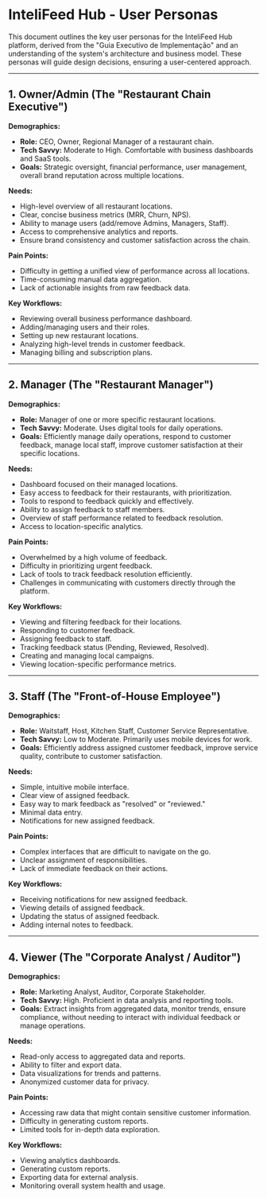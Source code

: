 # InteliFeed Hub - User Personas

This document outlines the key user personas for the InteliFeed Hub platform, derived from the "Guia Executivo de Implementação" and an understanding of the system's architecture and business model. These personas will guide design decisions, ensuring a user-centered approach.

---

## 1. Owner/Admin (The "Restaurant Chain Executive")

**Demographics:**
*   **Role:** CEO, Owner, Regional Manager of a restaurant chain.
*   **Tech Savvy:** Moderate to High. Comfortable with business dashboards and SaaS tools.
*   **Goals:** Strategic oversight, financial performance, user management, overall brand reputation across multiple locations.

**Needs:**
*   High-level overview of all restaurant locations.
*   Clear, concise business metrics (MRR, Churn, NPS).
*   Ability to manage users (add/remove Admins, Managers, Staff).
*   Access to comprehensive analytics and reports.
*   Ensure brand consistency and customer satisfaction across the chain.

**Pain Points:**
*   Difficulty in getting a unified view of performance across all locations.
*   Time-consuming manual data aggregation.
*   Lack of actionable insights from raw feedback data.

**Key Workflows:**
*   Reviewing overall business performance dashboard.
*   Adding/managing users and their roles.
*   Setting up new restaurant locations.
*   Analyzing high-level trends in customer feedback.
*   Managing billing and subscription plans.

---

## 2. Manager (The "Restaurant Manager")

**Demographics:**
*   **Role:** Manager of one or more specific restaurant locations.
*   **Tech Savvy:** Moderate. Uses digital tools for daily operations.
*   **Goals:** Efficiently manage daily operations, respond to customer feedback, manage local staff, improve customer satisfaction at their specific locations.

**Needs:**
*   Dashboard focused on their managed locations.
*   Easy access to feedback for their restaurants, with prioritization.
*   Tools to respond to feedback quickly and effectively.
*   Ability to assign feedback to staff members.
*   Overview of staff performance related to feedback resolution.
*   Access to location-specific analytics.

**Pain Points:**
*   Overwhelmed by a high volume of feedback.
*   Difficulty in prioritizing urgent feedback.
*   Lack of tools to track feedback resolution efficiently.
*   Challenges in communicating with customers directly through the platform.

**Key Workflows:**
*   Viewing and filtering feedback for their locations.
*   Responding to customer feedback.
*   Assigning feedback to staff.
*   Tracking feedback status (Pending, Reviewed, Resolved).
*   Creating and managing local campaigns.
*   Viewing location-specific performance metrics.

---

## 3. Staff (The "Front-of-House Employee")

**Demographics:**
*   **Role:** Waitstaff, Host, Kitchen Staff, Customer Service Representative.
*   **Tech Savvy:** Low to Moderate. Primarily uses mobile devices for work.
*   **Goals:** Efficiently address assigned customer feedback, improve service quality, contribute to customer satisfaction.

**Needs:**
*   Simple, intuitive mobile interface.
*   Clear view of assigned feedback.
*   Easy way to mark feedback as "resolved" or "reviewed."
*   Minimal data entry.
*   Notifications for new assigned feedback.

**Pain Points:**
*   Complex interfaces that are difficult to navigate on the go.
*   Unclear assignment of responsibilities.
*   Lack of immediate feedback on their actions.

**Key Workflows:**
*   Receiving notifications for new assigned feedback.
*   Viewing details of assigned feedback.
*   Updating the status of assigned feedback.
*   Adding internal notes to feedback.

---

## 4. Viewer (The "Corporate Analyst / Auditor")

**Demographics:**
*   **Role:** Marketing Analyst, Auditor, Corporate Stakeholder.
*   **Tech Savvy:** High. Proficient in data analysis and reporting tools.
*   **Goals:** Extract insights from aggregated data, monitor trends, ensure compliance, without needing to interact with individual feedback or manage operations.

**Needs:**
*   Read-only access to aggregated data and reports.
*   Ability to filter and export data.
*   Data visualizations for trends and patterns.
*   Anonymized customer data for privacy.

**Pain Points:**
*   Accessing raw data that might contain sensitive customer information.
*   Difficulty in generating custom reports.
*   Limited tools for in-depth data exploration.

**Key Workflows:**
*   Viewing analytics dashboards.
*   Generating custom reports.
*   Exporting data for external analysis.
*   Monitoring overall system health and usage.